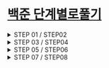 # [백준 단계별로풀기](https://www.acmicpc.net/step)
  
<details>  
<summary> STEP 01 / STEP02 </summary>   
  
| STEP01 | CODE | STEP02 | CODE |
|-----------------------|------|-----------------------|------|
| [01. Hello World](https://www.acmicpc.net/problem/2557)| [cpp](01_baekjoon/01_BOJ_Step/Step01/01_2557.cpp) | [01. 두 수 비교하기](https://www.acmicpc.net/problem/1330) | [cpp](01_baekjoon/01_BOJ_Step/Step02/01_1330.cpp) |
| [02. We love Kriii](https://www.acmicpc.net/problem/10718)| [cpp](01_baekjoon/01_BOJ_Step/Step01/02_10718.cpp) |  [02. 시험 성적](https://www.acmicpc.net/problem/9498) | [cpp](01_baekjoon/01_BOJ_Step/Step02/02_9498.cpp) |
| [03. 고양이](https://www.acmicpc.net/problem/10171) | [cpp](01_baekjoon/01_BOJ_Step/Step01/03_10171.cpp) |  [03. 윤년](https://www.acmicpc.net/problem/2753) | [cpp](01_baekjoon/01_BOJ_Step/Step02/03_2753.cpp) |
| [04. 개](https://www.acmicpc.net/problem/10172) | [cpp](01_baekjoon/01_BOJ_Step/Step01/04_10172.cpp) |  [04. 알람 시계](https://www.acmicpc.net/problem/2884) | [cpp](01_baekjoon/01_BOJ_Step/Step02/04_2884.cpp) |
| [05. A+B](https://www.acmicpc.net/problem/1000) | [cpp](01_baekjoon/01_BOJ_Step/Step01/05_1000.cpp) |  [05. 세 수](https://www.acmicpc.net/problem/10817) | [cpp](01_baekjoon/01_BOJ_Step/Step02/05_10817.cpp) |
| [06. A-B](https://www.acmicpc.net/problem/1001) | [cpp](01_baekjoon/01_BOJ_Step/Step01/06_1001.cpp) |  |  |
| [07. AxB](https://www.acmicpc.net/problem/10998) | [cpp](01_baekjoon/01_BOJ_Step/Step01/07_10998.cpp) |  |  |
| [08. A/B](https://www.acmicpc.net/problem/1008) | [cpp](01_baekjoon/01_BOJ_Step/Step01/08_1008.cpp) |  |  |
| [09. 사칙연산](https://www.acmicpc.net/problem/10869) | [cpp](01_baekjoon/01_BOJ_Step/Step01/09_10869.cpp) |  |  |
| [10. 나머지](https://www.acmicpc.net/problem/10430) | [cpp](01_baekjoon/01_BOJ_Step/Step01/10_10430.cpp) |  |  |
| [11. 곱셈](https://www.acmicpc.net/problem/2588) | [cpp](01_baekjoon/01_BOJ_Step/Step01/11_2588.cpp) |  |  |  
</details>  
  
<details>  
<summary> STEP 03 / STEP04 </summary> 
| STEP03 | CODE | STEP04 | CODE |
|-----------------------|------|-----------------------|------|
| [01. 구구단](https://www.acmicpc.net/problem/2739) | [cpp](01_baekjoon/01_BOJ_Step/Step03/01_2739.cpp) | [01. A+B -5](https://www.acmicpc.net/problem/10952) | [cpp](01_baekjoon/01_BOJ_Step/Step04/Step04/01_10952.cpp) |
| [02. A+B - 3](https://www.acmicpc.net/problem/10950) | [cpp](01_baekjoon/01_BOJ_Step/Step03/02_10950.cpp) | [02. A+B -4](https://www.acmicpc.net/problem/10951) | [cpp](01_baekjoon/01_BOJ_Step/Step04/Step04/02_10951.cpp) |
| [03. 합](https://www.acmicpc.net/problem/8393) | [cpp](01_baekjoon/01_BOJ_Step/Step03/03_8393.cpp) | [03. 더하기 사이클](https://www.acmicpc.net/problem/1110) | [cpp](01_baekjoon/01_BOJ_Step/Step04/Step04/03_1110.cpp) |
| [04. 빠른 A+B](https://www.acmicpc.net/problem/15552) | [cpp](01_baekjoon/01_BOJ_Step/Step03/04_15552.cpp) | |  |
| [05. N 찍기](https://www.acmicpc.net/problem/2741) | [cpp](01_baekjoon/01_BOJ_Step/Step03/05_2741.cpp) |  |  |
| [06. 기찍 N](https://www.acmicpc.net/problem/2742) | [cpp](01_baekjoon/01_BOJ_Step/Step03/06_2742.cpp) |  |  |
| [07. A+B - 7](https://www.acmicpc.net/problem/11021) | [cpp](01_baekjoon/01_BOJ_Step/Step03/07_11021.cpp) |  |  |
| [08. A+B - 8](https://www.acmicpc.net/problem/11022) | [cpp](01_baekjoon/01_BOJ_Step/Step03/08_11022.cpp) |  |  |
| [09. 별찍기 -1](https://www.acmicpc.net/problem/2438) | [cpp](01_baekjoon/01_BOJ_Step/Step03/09_2438.cpp) |  |  |
| [10. 별찍기 -2](https://www.acmicpc.net/problem/2439) | [cpp](01_baekjoon/01_BOJ_Step/Step03/10_2439.cpp) |  |  |
| [11. X보다 작은 수](https://www.acmicpc.net/problem/10871) | [cpp](01_baekjoon/01_BOJ_Step/Step03/11_10871.cpp) |  |  |  
</details>  
  
<details>  
<summary> STEP 05 / STEP06 </summary> 
| STEP05 | CODE | STEP06 | CODE |
|-----------------------|------|-----------------------|------|  
| [01. 최소 최대](https://www.acmicpc.net/problem/10818) | [cpp](01_baekjoon/01_BOJ_Step/Step05/Step05/01_10818.cpp) | [01. 정수 N개의 합](https://www.acmicpc.net/problem/15596) | [cpp](01_baekjoon/01_BOJ_Step/Step06/Step06/01_15596.cpp) |
| [02. 최댓값](https://www.acmicpc.net/problem/2562) | [cpp](01_baekjoon/01_BOJ_Step/Step05/Step05/02_2562.cpp) | [02. 셀프 넘버](https://www.acmicpc.net/problem/4673) | [cpp](01_baekjoon/01_BOJ_Step/Step06/Step06/02_4673.cpp) |
| [03. 음계](https://www.acmicpc.net/problem/2920) | [cpp](01_baekjoon/01_BOJ_Step/Step05/Step05/03_2920.cpp) | [03. 한수](https://www.acmicpc.net/problem/1065) | [cpp](01_baekjoon/01_BOJ_Step/Step06/Step06/03_1065.cpp) |
| [04. 숫자의 개수](https://www.acmicpc.net/problem/2577) | [cpp](01_baekjoon/01_BOJ_Step/Step05/Step05/04_2577.cpp) |
| [05. 나머지](https://www.acmicpc.net/problem/3052) | [cpp](01_baekjoon/01_BOJ_Step/Step05/Step05/05_3052.cpp) |
| [06. 평균](https://www.acmicpc.net/problem/1546) | [cpp](01_baekjoon/01_BOJ_Step/Step05/Step05/06_1546.cpp) |
| [07. OX 퀴즈](https://www.acmicpc.net/problem/8958) | [cpp](01_baekjoon/01_BOJ_Step/Step05/Step05/07_8958.cpp) |
| [08. 평균은 넘겠지](https://www.acmicpc.net/problem/4344) | [cpp](01_baekjoon/01_BOJ_Step/Step05/Step05/08_4344.cpp) |  
</details>  
  
<details>  
<summary> STEP 07 / STEP08 </summary> 
| STEP07 | CODE | STEP08 | CODE |
|-----------------------|------|-----------------------|------|  
| [01. 아스키코드](https://www.acmicpc.net/problem/11654) | [cpp](01_baekjoon/01_BOJ_Step/Step07/01_11654.cpp) | [01. 손익분기점](https://www.acmicpc.net/problem/1712) | [cpp](01_baekjoon/01_BOJ_Step/Step08/01_1712.cpp) |
| [02. 숫자의 합](https://www.acmicpc.net/problem/11720) | [cpp](01_baekjoon/01_BOJ_Step/Step07/02_11720.cpp) | [02. 설탕 배달](https://www.acmicpc.net/problem/2839) | [cpp](01_baekjoon/01_BOJ_Step/Step08/02_2839.cpp) |
| [03. 알파벳 찾기](https://www.acmicpc.net/problem/10809) | [cpp](01_baekjoon/01_BOJ_Step/Step07/03_10809.cpp) | [03. 벌집](https://www.acmicpc.net/problem/2292) | [cpp](01_baekjoon/01_BOJ_Step/Step08/03_2292.cpp) |
| [04. 문자열 반복](https://www.acmicpc.net/problem/2675) | [cpp](01_baekjoon/01_BOJ_Step/Step07/04_2675.cpp) | [04. 분수찾기](https://www.acmicpc.net/problem/1193) | [cpp](01_baekjoon/01_BOJ_Step/Step08/04_1193.cpp) |
| [05. 단어 공부](https://www.acmicpc.net/problem/1157) | [cpp](01_baekjoon/01_BOJ_Step/Step07/05_1157.cpp) | [05. 달팽이는 올라가고 싶다](https://www.acmicpc.net/problem/2869) | [cpp](01_baekjoon/01_BOJ_Step/Step08/05_2869.cpp) |
| [06. 단어의 개수](https://www.acmicpc.net/problem/1152) | [cpp](01_baekjoon/01_BOJ_Step/Step07/06_1152.cpp) | [06. ACM 호텔](https://www.acmicpc.net/problem/10250) | [cpp](01_baekjoon/01_BOJ_Step/Step08/06_10250.cpp) |
| [07. 상수](https://www.acmicpc.net/problem/2908) | [cpp](01_baekjoon/01_BOJ_Step/Step07/07_2908.cpp) | [07. 부녀회장이 될테야](https://www.acmicpc.net/problem/2775) | [cpp](01_baekjoon/01_BOJ_Step/Step08/07_2775.cpp) |
| [08. 다이얼](https://www.acmicpc.net/problem/5622) | [cpp](01_baekjoon/01_BOJ_Step/Step07/08_5622.cpp) | [08. Fly me to the Alpha Centauri](https://www.acmicpc.net/problem/1011) | [cpp](01_baekjoon/01_BOJ_Step/Step08/08_1011.cpp) |
| [09. 크로아티아 알파벳](https://www.acmicpc.net/problem/2941) | [cpp](01_baekjoon/01_BOJ_Step/Step07/09_2941.cpp) |
| [10. 그룹 단어 체커](https://www.acmicpc.net/problem/1316) | [cpp](01_baekjoon/01_BOJ_Step/Step07/10_1316.cpp) |  
</details>